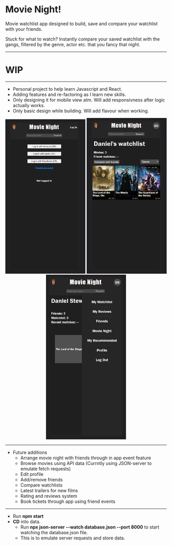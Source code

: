 # Movie Night!


Movie watchlist app designed to build, save and compare your watchlist with your friends.

Stuck for what to watch? Instantly compare your saved watchlist with the gangs, filtered by the genre, actor etc. that you fancy that night.


---

# WIP

---

* Personal project to help learn Javascript and React.
* Adding features and re-factoring as I learn new skills.
* Only designing it for mobile view atm. Will add responsivness after logic actually works.
* Only basic design while building. Will add flavour when working.

<div align='center'>
    <img src="/src/movienightscreengrab1.PNG" alt='Login page' width="250">
    <img src="/src/movienightscreengrab2.PNG" alt='Watchlist page' width="250">
    <img src="/src/movienightscreengrab3.PNG" alt='Watchlist page' width="250">
</div>

---

* Future additions
    * Arrange movie night with friends through in app event feature
    * Browse movies using API data (Currntly using JSON-server to emulate fetch requests)
    * Edit profile
    * Add/remove friends
    * Compare watchlists
    * Latest trailers for new films
    * Rating and reviews system
    * Book tickets through app using friend events

---

- Run **npm start** 
- **CD** into data.
    - Run **npx json-server --watch database.json --port 8000** to start watching the database.json file.
    - This is to emulate server requests and store data.